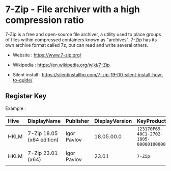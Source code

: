 # 7-Zip - File archiver with a high compression ratio

7-Zip is a free and open-source file archiver, a utility used to place groups of files within compressed containers known as "archives".
7-Zip has its own archive format called 7z, but can read and write several others.

* Website : https://www.7-zip.org/
* Wikipedia : https://en.wikipedia.org/wiki/7-Zip

* Silent install : https://silentinstallhq.com/7-zip-19-00-silent-install-how-to-guide/

## Register Key

Example :

 | Hive | DisplayName | Publisher | DisplayVersion | KeyProduct | UninstallExe |
 |:---- |:----------- |:--------- |:-------------- |:---------- |:------------ |
 | HKLM | 7-Zip 18.05 (x64 edition) | Igor Pavlov | 18.05.00.0 | `{23170F69-40C1-2702-1805-000001000000}` | `MsiExec.exe /I{23170F69-40C1-2702-1805-000001000000}` |
 | HKLM | 7-Zip 23.01 (x64) | Igor Pavlov | 23.01 | `7-Zip` | `"C:\Program Files\7-Zip\Uninstall.exe"` |
